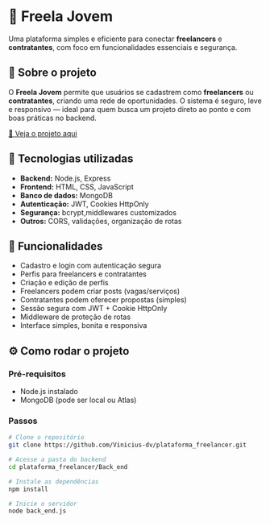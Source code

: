 # 💼 Freela Jovem

Uma plataforma simples e eficiente para conectar **freelancers** e **contratantes**, com foco em funcionalidades essenciais e segurança.

## 🧠 Sobre o projeto

O **Freela Jovem** permite que usuários se cadastrem como **freelancers** ou **contratantes**, criando uma rede de oportunidades. O sistema é seguro, leve e responsivo — ideal para quem busca um projeto direto ao ponto e com boas práticas no backend.

[🔗 Veja o projeto aqui](https://github.com/Vinicius-dv/plataforma_freelancer/principal/home.html)

## 🚀 Tecnologias utilizadas

- **Backend:** Node.js, Express
- **Frontend:** HTML, CSS, JavaScript
- **Banco de dados:** MongoDB
- **Autenticação:** JWT, Cookies HttpOnly
- **Segurança:** bcrypt,middlewares customizados
- **Outros:** CORS, validações, organização de rotas

## 🔐 Funcionalidades

- Cadastro e login com autenticação segura
- Perfis para freelancers e contratantes
- Criação e edição de perfis
- Freelancers podem criar posts (vagas/serviços)
- Contratantes podem oferecer propostas (simples)
- Sessão segura com JWT + Cookie HttpOnly
- Middleware de proteção de rotas
- Interface simples, bonita e responsiva


## ⚙️ Como rodar o projeto

### Pré-requisitos
- Node.js instalado
- MongoDB (pode ser local ou Atlas)

### Passos

```bash
# Clone o repositório
git clone https://github.com/Vinicius-dv/plataforma_freelancer.git

# Acesse a pasta do backend
cd plataforma_freelancer/Back_end

# Instale as dependências
npm install

# Inicie o servidor
node back_end.js
